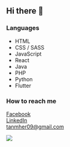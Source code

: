 ## Hi there 👋

### Languages
- HTML
- CSS / SASS
- JavaScript
- React
- Java
- PHP
- Python
- Flutter

### How to reach me 
[Facebook](https://www.facebook.com/tanmherjohn/) \
[LinkedIn](https://www.linkedin.com/in/mher-john-tan-2423ab1b5/) \
[tanmher09@gmail.com](tanmher09@gmail.com)


<img src="https://github-readme-stats.vercel.app/api?username=tanmher&&show_icons=true&title_color=ffffff&icon_color=3DA9FC&text_color=daf7dc&bg_color=151515" >
